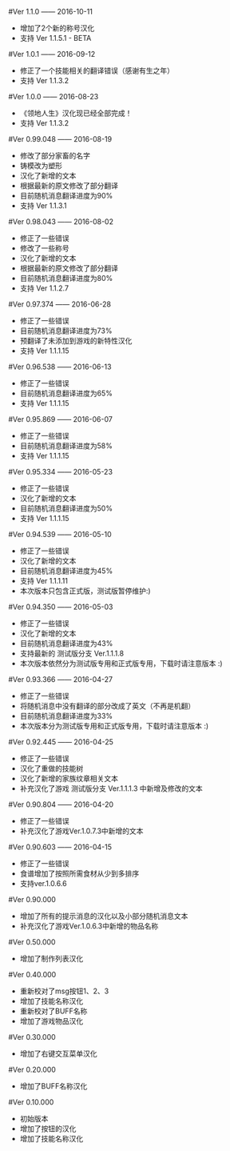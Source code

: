 #Ver 1.1.0       ——  2016-10-11
 - 增加了2个新的称号汉化
 - 支持 Ver 1.1.5.1 - BETA

#Ver 1.0.1       ——  2016-09-12
 - 修正了一个技能相关的翻译错误（感谢有生之年）
 - 支持 Ver 1.1.3.2

#Ver 1.0.0       ——  2016-08-23
 - 《领地人生》汉化现已经全部完成！
 - 支持 Ver 1.1.3.2

#Ver 0.99.048    ——  2016-08-19
 - 修改了部分家畜的名字
 - 铸模改为塑形
 - 汉化了新增的文本
 - 根据最新的原文修改了部分翻译
 - 目前随机消息翻译进度为90%
 - 支持 Ver 1.1.3.1

#Ver 0.98.043    ——  2016-08-02
 - 修正了一些错误
 - 修改了一些称号
 - 汉化了新增的文本
 - 根据最新的原文修改了部分翻译
 - 目前随机消息翻译进度为80%
 - 支持 Ver 1.1.2.7

#Ver 0.97.374    ——  2016-06-28
 - 修正了一些错误
 - 目前随机消息翻译进度为73%
 - 预翻译了未添加到游戏的新特性汉化
 - 支持 Ver 1.1.1.15

#Ver 0.96.538    ——  2016-06-13
 - 修正了一些错误
 - 目前随机消息翻译进度为65%
 - 支持 Ver 1.1.1.15

#Ver 0.95.869    ——  2016-06-07
 - 修正了一些错误
 - 目前随机消息翻译进度为58%
 - 支持 Ver 1.1.1.15

#Ver 0.95.334    ——  2016-05-23
 - 修正了一些错误
 - 汉化了新增的文本
 - 目前随机消息翻译进度为50%
 - 支持 Ver 1.1.1.15

#Ver 0.94.539    ——  2016-05-10
 - 修正了一些错误
 - 汉化了新增的文本
 - 目前随机消息翻译进度为45%
 - 支持 Ver 1.1.1.11
 - 本次版本只包含正式版，测试版暂停维护:)

#Ver 0.94.350    —— 2016-05-03
 - 修正了一些错误
 - 汉化了新增的文本
 - 目前随机消息翻译进度为43%
 - 支持最新的 测试版分支 Ver.1.1.1.8
 - 本次版本依然分为测试版专用和正式版专用，下载时请注意版本 :)

#Ver 0.93.366    ——  2016-04-27
 - 修正了一些错误
 - 将随机消息中没有翻译的部分改成了英文（不再是机翻）
 - 目前随机消息翻译进度为33%
 - 本次版本分为测试版专用和正式版专用，下载时请注意版本 :)

#Ver 0.92.445    ——  2016-04-25
 - 修正了一些错误
 - 汉化了重做的技能树
 - 汉化了新增的家族纹章相关文本
 - 补充汉化了游戏 测试版分支 Ver.1.1.1.3 中新增及修改的文本

#Ver 0.90.804    ——  2016-04-20
 - 修正了一些错误
 - 补充汉化了游戏Ver.1.0.7.3中新增的文本

#Ver 0.90.603    ——  2016-04-15
 - 修正了一些错误
 - 食谱增加了按照所需食材从少到多排序
 - 支持ver.1.0.6.6

#Ver 0.90.000
 - 增加了所有的提示消息的汉化以及小部分随机消息文本
 - 补充汉化了游戏Ver.1.0.6.3中新增的物品名称

#Ver 0.50.000
 - 增加了制作列表汉化

#Ver 0.40.000
 - 重新校对了msg按钮1、2、3
 - 增加了技能名称汉化
 - 重新校对了BUFF名称
 - 增加了游戏物品汉化

#Ver 0.30.000
 - 增加了右键交互菜单汉化

#Ver 0.20.000
 - 增加了BUFF名称汉化

#Ver 0.10.000
 - 初始版本
 - 增加了按钮的汉化
 - 增加了技能名称汉化